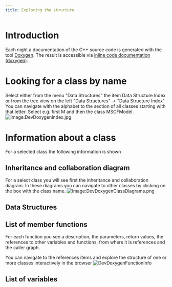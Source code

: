 ```yaml
---
title: Exploring the structure
---
```


# Introduction

Each night a documentation of the C++ source code is generated with the tool [Doxygen](https://www.doxygen.nl/).
The result is accessible via [inline code documentation
  (doxygen)](https://sumo.dlr.de/daily/doxygen/).

# Looking for a class by name

Select either from the menu "Data Structures" the item Data Structure Index or from the tree view on the left "Data Structures" -> "Data Structure Index". You can navigate with the alphabet to the section of all classes starting with that letter.
Select e.g. first M and then the class MSCFModel.
![Image:DevDoxygenIndex.jpg](../images/DevDoxygenIndex.jpg "Image:DevDoxygenIndex.jpg")

# Information about a class

For a selected class the following information is shown

## Inheritance and collaboration diagram

For a select class you will see first the inheritance and collaboration diagram.
In these diagrams you can navigate to other classes by clicking on the box with the class name.
![Image:DevDoxygenClassDiagrams.png](../images/DevDoxygenClassDiagrams.png "DevDoxygenClassDiagrams.png")

## Data Structures

## List of member functions

For each function you see a description, the parameters, return values, the references to other variables and functions, from where it is references and the caller graph.

You can navigate to the references items and explore the structure of one or more classes interactively in the browser
![DevDoxygenFunctionInfo](../images/DevDoxygenFunctionInfo.png)

## List of variables
